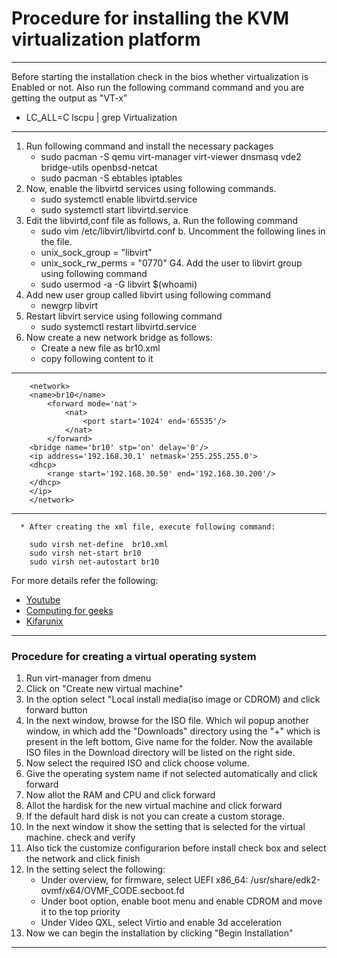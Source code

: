 # Procedure for installing the KVM virtualization platform

---
Before starting the installation check in the bios whether virtualization is Enabled or not.
Also run the following command command and you are getting the output as "VT-x"
   * LC_ALL=C lscpu | grep Virtualization
---

1. Run following command and install the necessary packages
     * sudo pacman -S qemu virt-manager virt-viewer dnsmasq vde2 bridge-utils openbsd-netcat
     * sudo pacman -S ebtables iptables
2. Now, enable the libvirtd services using following commands.
     * sudo systemctl enable libvirtd.service
     * sudo systemctl start libvirtd.service
3. Edit the libvirtd,conf file as follows,
   a. Run the following command
      * sudo vim /etc/libvirt/libvirtd.conf
   b. Uncomment the following lines in the file.
      * unix_sock_group = "libvirt"
      * unix_sock_rw_perms = "0770"
G4. Add the user to libvirt group using following command
      * sudo usermod -a -G libvirt $(whoami)
1. Add new user group called libvirt using following command
      * newgrp libvirt
2. Restart libvirt service using following command
      * sudo systemctl restart libvirtd.service
3. Now create a new network bridge as follows:
      * Create a new file as br10.xml
      * copy following content to it
---
```
    <network>
	<name>br10</name>
		<forward mode='nat'>
			<nat>
				<port start='1024' end='65535'/>
			</nat>
		</forward>
	<bridge name='br10' stp='on' delay='0'/>
	<ip address='192.168.30.1' netmask='255.255.255.0'>
	<dhcp>
		<range start='192.168.30.50' end='192.168.30.200'/>
	</dhcp>
	</ip>
    </network>
```
---
      * After creating the xml file, execute following command:
```
	sudo virsh net-define  br10.xml
	sudo virsh net-start br10
	sudo virsh net-autostart br10
```

For more details refer the following:
  * [Youtube](https://www.youtube.com/watch?v=t-VpMbWzPZI "Youtube")
  * [Computing for geeks](https://computingforgeeks.com/complete-installation-of-kvmqemu-and-virt-manager-on-arch-linux-and-manjaro/ "Computing for geeks")
  * [Kifarunix](https://kifarunix.com/how-to-fix-qemu-kvm-not-connected-error-on-ubuntu-20-04/ "Kifarunix")
---

### Procedure for creating a virtual operating system
1. Run virt-manager from dmenu
2. Click on "Create new virtual machine"
3. In the option select "Local install media(iso image or CDROM) and click forward button
4. In the next window, browse for the ISO file. Which wil popup another window,
   in which add the "Downloads" directory using the "+" which is present in the left bottom, Give name for the folder.
   Now the available ISO files in the Download directory will be listed on the right side.
5. Now select the required ISO and click choose volume.
6. Give the operating system name if not selected automatically and click forward
7. Now allot the RAM and CPU and click forward
8. Allot the hardisk for the new virtual machine and click forward
9. If the default hard disk is not you can create a custom storage.
10. In the next window it show the setting that is selected for the virtual machine. check and verify
11. Also tick the customize configurarion before install check box and select the network and click finish
12. In the setting select the following:
	* Under overview, for firmware, select UEFI x86_64: /usr/share/edk2-ovmf/x64/OVMF_CODE.secboot.fd
	* Under boot option, enable boot menu and enable CDROM and move it to the top priority
	* Under Video QXL, select Virtio and enable 3d acceleration
13. Now we can begin the installation by clicking "Begin Installation"
---

